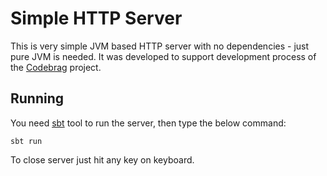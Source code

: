 Simple HTTP Server
==================

This is very simple JVM based HTTP server with no dependencies - just pure JVM is needed. It was developed
to support development process of the [Codebrag](http://www.codebrag.com) project.

## Running

You need [sbt](http://www.scala-sbt.org/) tool to run the server, then type the below command:

```
sbt run
```

To close server just hit any key on keyboard.

